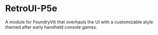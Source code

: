 # RetroUI-P5e
A module for FoundryVtt that overhauls the UI with a customizable style themed after early handheld console games.
